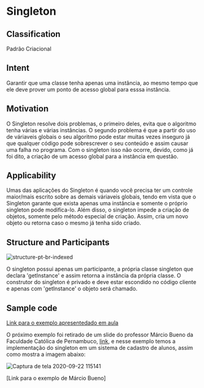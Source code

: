 # Singleton

## Classification
Padrão Criacional

## Intent
Garantir que uma classe tenha apenas uma instância, ao mesmo tempo que ele deve prover um ponto de acesso global para esssa instância. 

## Motivation
O Singleton resolve dois problemas, o primeiro deles, evita que o algoritmo tenha várias e várias instâncias. O segundo problema é que a partir do uso de váriaveis globais o seu algoritmo pode estar muitas vezes inseguro já que qualquer código pode sobrescrever o seu conteúdo e assim causar uma falha no programa. Com o singleton isso não ocorre, devido, como já foi dito, a criação de um acesso global para a instância em questão.

## Applicability
Umas das aplicações do Singleton é quando você precisa ter um controle maior/mais escrito sobre as demais váriaveis globais, tendo em vista que o Singleton garante que exista apenas uma instância e somente o próprio singleton pode modifica-lo.
Além disso, o singleton impede a criação de objetos, somente pelo método especial de criação. Assim, cria um novo objeto ou retorna caso o mesmo já tenha sido criado.

## Structure and Participants
![structure-pt-br-indexed](https://user-images.githubusercontent.com/71103252/93896552-6e73dd80-fcc7-11ea-8eff-b7131ba33bdc.png)

O singleton possui apenas um participante, a própria classe singleton que declara 'getInstance' e assim retorna a instância da própria classe. O construtor do singleton é privado e deve estar escondido no código cliente e apenas com 'getInstance' o objeto será chamado.

## Sample code 

[Link para o exemplo apresentedado em aula](https://github.com/danieldorta/padrao-de-projeto/tree/master/Singleton/exemplo1)

O próximo exemplo foi retirado de um slide do professor Márcio Bueno da Faculdade Católica de Pernambuco, [link](https://marciobueno.com/arquivos/ensino/poo/POO_16_Singleton.pdf), e nesse exemplo temos a implementação do singleton em um sistema de cadastro de alunos, assim como mostra a imagem abaixo:

![Captura de tela 2020-09-22 115141](https://user-images.githubusercontent.com/71103252/93898996-3b7f1900-fcca-11ea-84ea-c012eb7e0c98.png)

[Link para o exemplo de Márcio Bueno]




